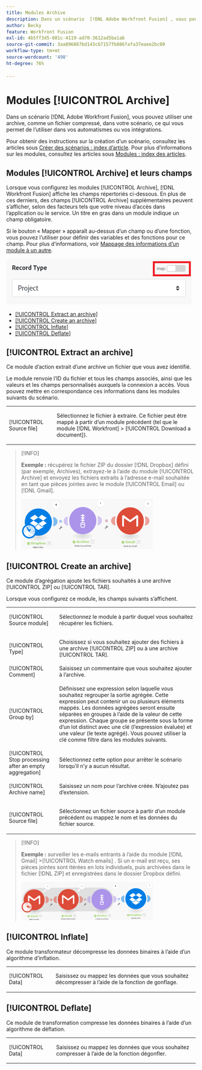 ```yaml
---
title: Modules Archive
description: Dans un scénario  [!DNL Adobe Workfront Fusion] , vous pouvez connecter une archive, comme un fichier compressé, à plusieurs applications et services tiers. Par exemple, vous pouvez configurer un scénario qui fait ce qui suit.
author: Becky
feature: Workfront Fusion
exl-id: 4b5ff3d5-601c-4119-ad70-3612ad5ba1ab
source-git-commit: 3aa896867bd143c67157fb886fafa37eaee2bc00
workflow-type: tm+mt
source-wordcount: '498'
ht-degree: 76%

---
```


# Modules [!UICONTROL Archive]

Dans un scénario [!DNL Adobe Workfront Fusion], vous pouvez utiliser une archive, comme un fichier compressé, dans votre scénario, ce qui vous permet de l’utiliser dans vos automatismes ou vos intégrations.

Pour obtenir des instructions sur la création d’un scénario, consultez les articles sous [Créer des scénarios : index d’article](/help/workfront-fusion/create-scenarios/create-scenarios-toc.md). Pour plus d’informations sur les modules, consultez les articles sous [Modules : index des articles](/help/workfront-fusion/references/modules/modules-toc.md).

## Modules [!UICONTROL Archive] et leurs champs

Lorsque vous configurez les modules [!UICONTROL Archive], [!DNL Workfront Fusion] affiche les champs répertoriés ci-dessous. En plus de ces derniers, des champs [!UICONTROL Archive] supplémentaires peuvent s’afficher, selon des facteurs tels que votre niveau d’accès dans l’application ou le service. Un titre en gras dans un module indique un champ obligatoire.

Si le bouton « Mapper » apparaît au-dessus d’un champ ou d’une fonction, vous pouvez l’utiliser pour définir des variables et des fonctions pour ce champ. Pour plus d’informations, voir [Mappage des informations d’un module à un autre](/help/workfront-fusion/create-scenarios/map-data/map-data-from-one-to-another.md).

![Basculement de carte](/help/workfront-fusion/references/apps-and-modules/assets/map-toggle-350x74.png)

* [[!UICONTROL Extract an archive]](#extract-an-archive)
* [[!UICONTROL Create an archive]](#create-an-archive)
* [[!UICONTROL Inflate]](#inflate)
* [[!UICONTROL Deflate]](#deflate)

## [!UICONTROL Extract an archive]

Ce module d’action extrait d’une archive un fichier que vous avez identifié.

Le module renvoie l’ID du fichier et tous les champs associés, ainsi que les valeurs et les champs personnalisés auxquels la connexion a accès. Vous pouvez mettre en correspondance ces informations dans les modules suivants du scénario.

<table style="table-layout:auto">
 <col> 
 <col> 
 <tbody> 
  <tr> 
   <td>[!UICONTROL Source file]</td> 
   <td> <p> Sélectionnez le fichier à extraire. Ce fichier peut être mappé à partir d’un module précédent (tel que le module [!DNL Workfront] &gt; [!UICONTROL Download a document]).</p>  </td> 
  </tr> 
 </tbody> 
</table>

>[!INFO]
>
>**Exemple :** récupérez le fichier ZIP du dossier [!DNL Dropbox] défini (par exemple, Archives), extrayez-le à l’aide du module [!UICONTROL Archive] et envoyez les fichiers extraits à l’adresse e-mail souhaitée en tant que pièces jointes avec le module [!UICONTROL Email] ou [!DNL Gmail].
>
>![Exemple de Dropbox ](/help/workfront-fusion/references/apps-and-modules/assets/example-dropbox-350x134.png)

## [!UICONTROL Create an archive]

Ce module d’agrégation ajoute les fichiers souhaités à une archive [!UICONTROL ZIP] ou [!UICONTROL TAR].

Lorsque vous configurez ce module, les champs suivants s’affichent.

<table style="table-layout:auto"> 
 <col> 
 <col> 
 <tbody> 
  <tr> 
   <td>[!UICONTROL Source module]</td> 
   <td> <p> Sélectionnez le module à partir duquel vous souhaitez récupérer les fichiers.</p> </td> 
  </tr> 
  <tr> 
   <td>[!UICONTROL Type] </td> 
   <td> <p>Choisissez si vous souhaitez ajouter des fichiers à une archive [!UICONTROL ZIP] ou à une archive [!UICONTROL TAR].</p> </td> 
  </tr> 
  <tr> 
   <td>[!UICONTROL Comment]</td> 
   <td>Saisissez un commentaire que vous souhaitez ajouter à l’archive.</td> 
  </tr> 
  <tr> 
   <td>[!UICONTROL Group by]</td> 
   <td> <p>Définissez une expression selon laquelle vous souhaitez regrouper la sortie agrégée. Cette expression peut contenir un ou plusieurs éléments mappés. Les données agrégées seront ensuite séparées en groupes à l’aide de la valeur de cette expression. Chaque groupe se présente sous la forme d’un lot distinct avec une clé (l’expression évaluée) et une valeur (le texte agrégé). Vous pouvez utiliser la clé comme filtre dans les modules suivants.</p> </td> 
  </tr> 
  <tr> 
   <td>[!UICONTROL Stop processing after an empty aggregation]</td> 
   <td>Sélectionnez cette option pour arrêter le scénario lorsqu’il n’y a aucun résultat.</td> 
  </tr> 
  <tr> 
   <td>[!UICONTROL Archive name]</td> 
   <td> <p> Saisissez un nom pour l’archive créée. N’ajoutez pas d’extension.</p> </td> 
  </tr> 
  <tr> 
   <td>[!UICONTROL Source file]</td> 
   <td> <p>Sélectionnez un fichier source à partir d’un module précédent ou mappez le nom et les données du fichier source.</p> </td> 
  </tr> 
 </tbody> 
</table>

>[!INFO]
>
>**Exemple :** surveiller les e-mails entrants à l’aide du module [!DNL Gmail] >[!UICONTROL Watch emails] . Si un e-mail est reçu, ses pièces jointes sont itérées en lots individuels, puis archivées dans le fichier [!DNL ZIP] et enregistrées dans le dossier Dropbox défini.
>
>![Exemple Gmail](/help/workfront-fusion/references/apps-and-modules/assets/example-gmail-350x102.png)

## [!UICONTROL Inflate]

Ce module transformateur décompresse les données binaires à l’aide d’un algorithme d’inflation.

<table style="table-layout:auto">
 <col> 
 <col> 
 <tbody> 
  <tr> 
   <td>[!UICONTROL Data] </td> 
   <td> <p>Saisissez ou mappez les données que vous souhaitez décompresser à l’aide de la fonction de gonflage.</p> </td> 
  </tr> 
 </tbody> 
</table>

## [!UICONTROL Deflate]

Ce module de transformation compresse les données binaires à l’aide d’un algorithme de déflation.

<table style="table-layout:auto">
 <col> 
 <col> 
 <tbody> 
  <tr> 
   <td>[!UICONTROL Data] </td> 
   <td> <p>Saisissez ou mappez les données que vous souhaitez compresser à l’aide de la fonction dégonfler.</p> </td> 
  </tr> 
 </tbody> 
</table>
